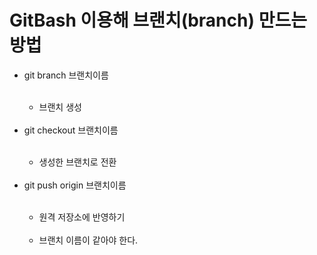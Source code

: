 # GitBash 이용해 브랜치(branch) 만드는 방법

<ul>
  <li> git branch 브랜치이름 </li>
  <ul>
    <br>
    <li> 브랜치 생성 </li>
  </ul>
  <br>
  <li> git checkout 브랜치이름 </li>
  <br>
  <ul>
    <li>생성한 브랜치로 전환</li><br>
  </ul>
  <li> git push origin 브랜치이름 </li>
  <br>
  <ul>
    <li>원격 저장소에 반영하기</li><br>
    <li>브랜치 이름이 같아야 한다.</li><br>
  </ul>
</ul>
